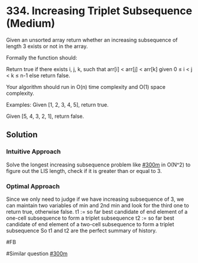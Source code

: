 # 334. Increasing Triplet Subsequence (Medium)

Given an unsorted array return whether an increasing subsequence of length 3 exists or not in the array.

Formally the function should:

Return true if there exists i, j, k, 
such that arr[i] < arr[j] < arr[k] given 0 ≤ i < j < k ≤ n-1 else return false.

Your algorithm should run in O(n) time complexity and O(1) space complexity.

Examples:
Given [1, 2, 3, 4, 5],
return true.

Given [5, 4, 3, 2, 1],
return false.

## Solution
### Intuitive Approach
Solve the longest increasing subsequence problem like [#300m](../p300m/README.md) in O(N^2) to figure out the LIS length, check if it is greater than or equal to 3. 

### Optimal Approach
Since we only need to judge if we have increasing subsequence of 3, we can maintain two variables of min and 2nd min and look for the third one to return true, otherwise false.
t1 := so far best candidate of end element of a one-cell subsequence to form a triplet subsequence
t2 := so far best candidate of end element of a two-cell subsequence to form a triplet subsequence
So t1 and t2 are the perfect summary of history.

#FB

#Similar question [#300m](../p300m/README.md) 
